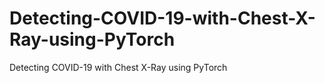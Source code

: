 # Detecting-COVID-19-with-Chest-X-Ray-using-PyTorch
Detecting COVID-19 with Chest X-Ray using PyTorch
